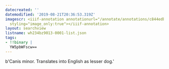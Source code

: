 ```yaml
---
datecreated: ''
datemodified: '2019-08-21T20:36:53.319Z'
imagescr: <iiif-annotation annotationurl="/annotate/annotations/c844edbf-17fb-4cb6-bc4e-cd7a0324d2dd.json"
  styling="image_only:true"></iiif-annotation>
layout: searchview
listname: wh234bz9013-0001-list.json
tags:
- !!binary |
  YW5pbWFscw==
---
```

b'Canis minor. Translates into English as lesser dog.'